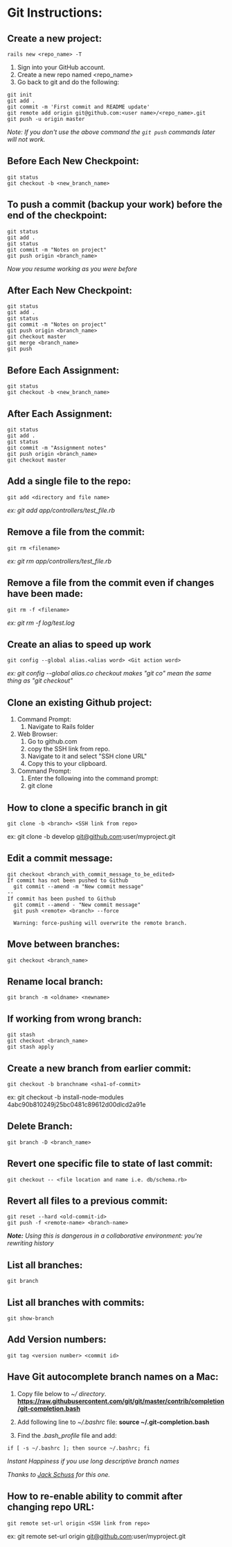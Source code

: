 # Git Instructions:

## Create a new project:
  ```
  rails new <repo_name> -T
  ```

  1. Sign into your GitHub account.
  2. Create a new repo named <repo_name>
  3. Go back to git and do the following:

  ```
  git init
  git add .
  git commit -m 'First commit and README update'
  git remote add origin git@github.com:<user name>/<repo_name>.git
  git push -u origin master
  ```
  *Note: If you don't use the above command the `git push` commands later will not work.*

## Before Each New Checkpoint:
  ```
  git status
  git checkout -b <new_branch_name>
  ```

## To push a commit (backup your work) before the end of the checkpoint:
  ```
  git status
  git add .
  git status
  git commit -m "Notes on project"
  git push origin <branch_name>
  ```
  *Now you resume working as you were before*

## After Each New Checkpoint:
  ```
  git status
  git add .
  git status
  git commit -m "Notes on project"
  git push origin <branch_name>
  git checkout master
  git merge <branch_name>
  git push
  ```

## Before Each Assignment:
  ```
  git status
  git checkout -b <new_branch_name>
  ```

## After Each Assignment:
  ```
  git status
  git add .
  git status
  git commit -m "Assignment notes"
  git push origin <branch_name>
  git checkout master
  ```

## Add a single file to the repo:
  ```
  git add <directory and file name>
  ```
  _ex: git add app/controllers/test_file.rb_

## Remove a file from the commit:
  ```
  git rm <filename>
  ```
  _ex: git rm app/controllers/test_file.rb_

## Remove a file from the commit even if changes have been made:
  ```
  git rm -f <filename>
  ```
  _ex: git rm -f log/test.log_

## Create an alias to speed up work
  ```
  git config --global alias.<alias word> <Git action word>
  ```
  _ex: git config --global alias.co checkout_
  _makes "git co" mean the same thing as "git checkout"_

## Clone an existing Github project:
  1. Command Prompt:
      1. Navigate to Rails folder
  2.  Web Browser:
      1. Go to github.com
      2. copy the SSH link from repo.
      3. Navigate to it and select "SSH clone URL"
      4. Copy this to your clipboard.
  3.  Command Prompt:
      1. Enter the following into the command prompt:
      2. git clone <text-from-clipboard>

## How to clone a specific branch in git
  ```
  git clone -b <branch> <SSH link from repo>
  ```
  ex: git clone -b develop git@github.com:user/myproject.git

## Edit a commit message:
  ```
  git checkout <branch_with_commit_message_to_be_edited>
  If commit has not been pushed to Github
    git commit --amend -m "New commit message"
  --
  If commit has been pushed to Github
    git commit --amend - "New commit message"
    git push <remote> <branch> --force
  ```
      Warning: force-pushing will overwrite the remote branch.

## Move between branches:
  ```
  git checkout <branch_name>
  ```

## Rename local branch:
  ```
  git branch -m <oldname> <newname>
  ```

## If working from wrong branch:
  ```
  git stash
  git checkout <branch_name>
  git stash apply
  ```

## Create a new branch from earlier commit:
  ```
  git checkout -b branchname <sha1-of-commit>
  ```
  ex: git checkout -b install-node-modules 4abc90b810249j25bc0481c89612d00dlcd2a91e

## Delete Branch:
  ```
  git branch -D <branch_name>
  ```

## Revert one specific file to state of last commit:
  ```
  git checkout -- <file location and name i.e. db/schema.rb>
  ```

## Revert all files to a previous commit:
  ```
  git reset --hard <old-commit-id>
  git push -f <remote-name> <branch-name>
  ```
  _**Note:** Using this is dangerous in a collaborative environment: you're rewriting history_

## List all branches:
  ```
  git branch
  ```

## List all branches with commits:
  ```
  git show-branch
  ```

## Add Version numbers:
  ```
  git tag <version number> <commit id>
  ```

## Have Git autocomplete branch names on a Mac:
  1. Copy file below to _~/ directory_. **https://raw.githubusercontent.com/git/git/master/contrib/completion/git-completion.bash**

  2. Add following line to _~/.bashrc_ file:  **source ~/.git-completion.bash**

  3. Find the _.bash_profile_ file and add:
  ```
  if [ -s ~/.bashrc ]; then source ~/.bashrc; fi
  ```

  *Instant Happiness if you use long descriptive branch names*

  *Thanks to [Jack Schuss](https://github.com/yakschuss) for this one.*

## How to re-enable ability to commit after changing repo URL:
  ```
  git remote set-url origin <SSH link from repo>
  ```
  ex: git remote set-url origin git@github.com:user/myproject.git
